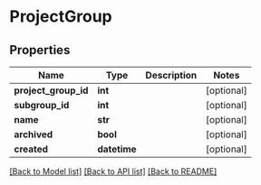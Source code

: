 # ProjectGroup

## Properties
Name | Type | Description | Notes
------------ | ------------- | ------------- | -------------
**project_group_id** | **int** |  | [optional] 
**subgroup_id** | **int** |  | [optional] 
**name** | **str** |  | [optional] 
**archived** | **bool** |  | [optional] 
**created** | **datetime** |  | [optional] 

[[Back to Model list]](../README.md#documentation-for-models) [[Back to API list]](../README.md#documentation-for-api-endpoints) [[Back to README]](../README.md)


